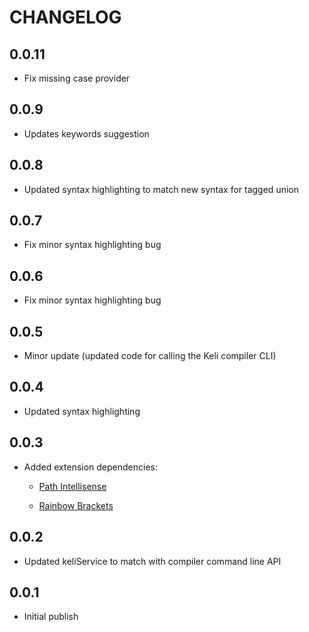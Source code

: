 # CHANGELOG

## 0.0.11
- Fix missing case provider

## 0.0.9
- Updates keywords suggestion

## 0.0.8
- Updated syntax highlighting to match new syntax for tagged union

## 0.0.7
- Fix minor syntax highlighting bug

## 0.0.6
- Fix minor syntax highlighting bug

## 0.0.5
- Minor update (updated code for calling the Keli compiler CLI) 

## 0.0.4
- Updated syntax highlighting

## 0.0.3
- Added extension dependencies:

	- [Path Intellisense](https://marketplace.visualstudio.com/items?itemName=christian-kohler.path-intellisense)

	- [Rainbow Brackets](https://marketplace.visualstudio.com/items?itemName=2gua.rainbow-brackets)

## 0.0.2
- Updated keliService to match with compiler command line API

## 0.0.1
- Initial publish